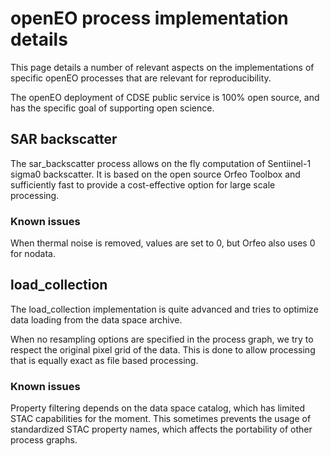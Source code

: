 # openEO process implementation details

This page details a number of relevant aspects on the implementations of specific
openEO processes that are relevant for reproducibility.

The openEO deployment of CDSE public service is 100% open source, and has the
specific goal of supporting open science.

## SAR backscatter

The sar_backscatter process allows on the fly computation of Sentiinel-1 sigma0 backscatter. It is based
on the open source Orfeo Toolbox and sufficiently fast to provide a cost-effective option for large scale
processing.

### Known issues

When thermal noise is removed, values are set to 0, but Orfeo also uses 0 for nodata.

## load_collection

The load_collection implementation is quite advanced and tries to optimize data loading from the data space archive.

When no resampling options are specified in the process graph, we try to respect the original pixel grid of the data.
This is done to allow processing that is equally exact as file based processing.

### Known issues

Property filtering depends on the data space catalog, which has limited STAC capabilities for the moment. 
This sometimes prevents the usage of standardized STAC property names, which affects the portability of 
other process graphs.


